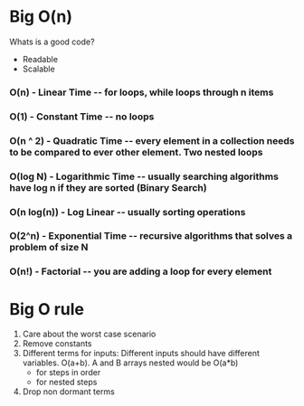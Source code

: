 # Big O(n)

Whats is a good code?

- Readable
- Scalable

### O(n) - Linear Time -- for loops, while loops through n items

### O(1) - Constant Time -- no loops

### O(n ^ 2) - Quadratic Time -- every element in a collection needs to be compared to ever other element. Two nested loops

### O(log N) - Logarithmic Time -- usually searching algorithms have log n if they are sorted (Binary Search)

### O(n log(n)) - Log Linear -- usually sorting operations

### O(2^n) - Exponential Time -- recursive algorithms that solves a problem of size N

### O(n!) - Factorial -- you are adding a loop for every element

# Big O rule

1. Care about the worst case scenario
2. Remove constants
3. Different terms for inputs:
   Different inputs should have different variables. O(a+b). A and B arrays nested would be O(a\*b)
   - for steps in order
   * for nested steps
4. Drop non dormant terms
